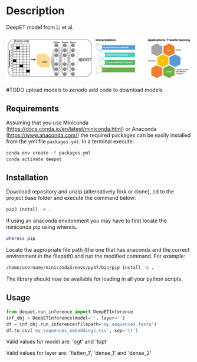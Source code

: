 # Description
DeepET model from Li et al.

![Figure](concept.png)

#TODO
upload models to zenodo
add code to download models



## Requirements
Assuming that you use Miniconda (https://docs.conda.io/en/latest/miniconda.html) or Anaconda (https://www.anaconda.com/) the required packages can be easily installed from the yml file `packages.yml`. In a terminal execute:
```bash
conda env create -f packages.yml
conda activate deepet
```

## Installation
Download repository and unzip (alternatively fork or clone), cd to the project base folder and execute the command below:

```bash
pip3 install -e .
```

If using an anaconda environment you may have to first locate the miniconda pip using whereis.
```bash
whereis pip
```

Locate the appropriate file path (the one that has anaconda and the correct environment in the filepath) and run the modified command. For example:

```bash
/home/username/miniconda3/envs/py37/bin/pip install -e .
```

The library should now be available for loading in all your python scripts.


## Usage

```python
from deepet.run_inference import DeepETInference
inf_obj = DeepETInference(model='', layer='')
df = inf_obj.run_inference(filepath='my_sequences.fasta')
df.to_csv('my_sequences_embeddings.tsv', sep='\t')
```

Valid values for model are: 'ogt' and 'topt'

Valid values for layer are: 'flatten_1', 'dense_1' and 'dense_2'
